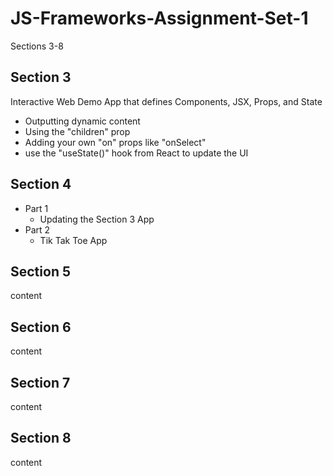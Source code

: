 # JS-Frameworks-Assignment-Set-1

Sections 3-8

## Section 3

Interactive Web Demo App that defines Components, JSX, Props, and State

- Outputting dynamic content
- Using the "children" prop
- Adding your own "on" props like "onSelect"
- use the "useState()" hook from React to update the UI

## Section 4

- Part 1
  - Updating the Section 3 App
- Part 2
  - Tik Tak Toe App

## Section 5

content

## Section 6

content

## Section 7

content

## Section 8

content
